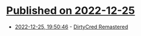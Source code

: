 # [Published on 2022-12-25](index.md)

* [2022-12-25, 19:50:46](https://lobste.rs/s/pqueok/dirtycred_remastered) - [DirtyCred Remastered](https://exploiter.dev/blog/2022/CVE-2022-2602.html)
